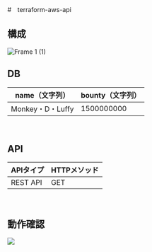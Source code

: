 #　terraform-aws-api

## 構成
![Frame 1 (1)](https://github.com/dai-gi/terraform-aws-api-crud/assets/59759668/4338a40f-c88f-453b-87d8-ae184558f70d)


## DB
| name（文字列）  | bounty（文字列） |
| ------------- | ------------- |
| Monkey・D・Luffy  | 1500000000  |

<br/>

## API
| APIタイプ  | HTTPメソッド |
| ------------- | ------------- |
| REST API  |  GET  |

<br/>

## 動作確認
![](https://github.com/dai-gi/terraform-aws-api-crud/assets/59759668/68298590-9047-4342-b527-7b94a456784b)

